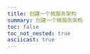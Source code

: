 ```yaml
---
title: 创建一个微服务架构
summary: 创建一个微服务架构
toc: false
toc_not_nested: true
asciicast: true
---
```


<div id="toc"></div>